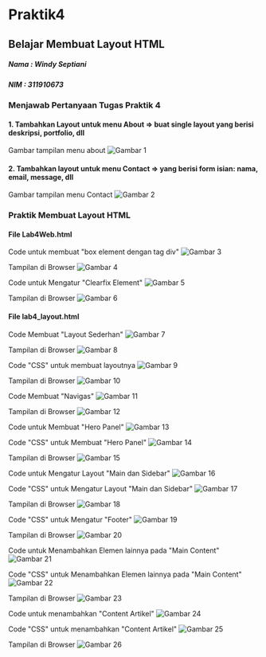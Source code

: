# Praktik4

## Belajar Membuat Layout HTML

##### Nama : Windy Septiani
##### NIM  : 311910673

### Menjawab Pertanyaan Tugas Praktik 4
#### 1. Tambahkan Layout untuk menu About => buat single layout yang berisi deskripsi, portfolio, dll
Gambar tampilan menu about
![Gambar 1](Screenshot/ss25.png)

#### 2. Tambahkan layout untuk menu Contact => yang berisi form isian: nama, email, message, dll
Gambar tampilan menu Contact
![Gambar 2](Screenshot/ss26.png)

### Praktik Membuat Layout HTML
#### File Lab4Web.html
Code untuk membuat "box element dengan tag div"
![Gambar 3](Screenshot/ss1.png)

Tampilan di Browser
![Gambar 4](Screenshot/ss2.png)

Code untuk Mengatur "Clearfix Element"
![Gambar 5](Screenshot/ss3.png)

Tampilan di Browser
![Gambar 6](Screenshot/ss4.png)


#### File lab4_layout.html
Code Membuat "Layout Sederhan"
![Gambar 7](Screenshot/ss5.png)

Tampilan di Browser
![Gambar 8](Screenshot/ss6.png)

Code "CSS" untuk membuat layoutnya
![Gambar 9](Screenshot/ss7.png)

Tampilan di Browser
![Gambar 10](Screenshot/ss8.png)

Code Membuat "Navigas"
![Gambar 11](Screenshot/ss9.png)

Tampilan di Browser
![Gambar 12](Screenshot/ss10.png)

Code untuk Membuat "Hero Panel"
![Gambar 13](Screenshot/ss11.png)

Code "CSS" untuk Membuat "Hero Panel"
![Gambar 14](Screenshot/ss12.png)

Tampilan di Browser
![Gambar 15](Screenshot/ss13.png)

Code untuk Mengatur Layout "Main dan Sidebar"
![Gambar 16](Screenshot/ss14.png)

Code "CSS" untuk Mengatur Layout "Main dan Sidebar"
![Gambar 17](Screenshot/ss15.png)

Tampilan di Browser
![Gambar 18](Screenshot/ss16.png)

Code "CSS" untuk Mengatur "Footer"
![Gambar 19](Screenshot/ss17.png)

Tampilan di Browser
![Gambar 20](Screenshot/ss18.png)

Code untuk Menambahkan Elemen lainnya pada "Main Content"
![Gambar 21](Screenshot/ss19.png)

Code "CSS" untuk Menambahkan Elemen lainnya pada "Main Content"
![Gambar 22](Screenshot/ss20.png)

Tampilan di Browser
![Gambar 23](Screenshot/ss21.png)

Code untuk menambahkan "Content Artikel"
![Gambar 24](Screenshot/ss22.png)

Code "CSS" untuk menambahkan "Content Artikel"
![Gambar 25](Screenshot/ss23.png)

Tampilan di Browser
![Gambar 26](Screenshot/ss24.png)
